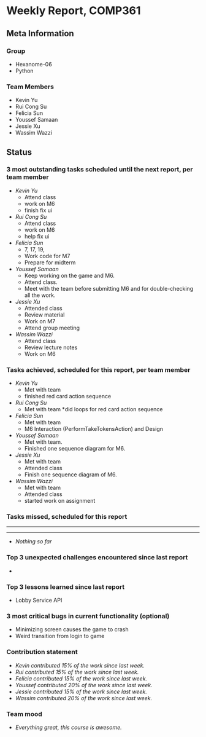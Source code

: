 # Weekly Report, COMP361

## Meta Information

### Group

* Hexanome-06
* Python

### Team Members

* Kevin Yu
* Rui Cong Su
* Felicia Sun
* Youssef Samaan
* Jessie Xu
* Wassim Wazzi

## Status

### 3 most outstanding tasks scheduled until the next report, per team member

* *Kevin Yu*
  * Attend class
  * work on M6
  * finish fix ui
* *Rui Cong Su*
  * Attend class
  * work on M6
  * help fix ui
* *Felicia Sun*
  * 7, 17, 19, 
  * Work code for M7
  * Prepare for midterm
* *Youssef Samaan*
  * Keep working on the game and M6.
  * Attend class.
  * Meet with the team before submitting M6 and for double-checking all the work.
* *Jessie Xu* 
  * Attended class
  * Review material
  * Work on M7
  * Attend group meeting
* *Wassim Wazzi*
  * Attend class
  * Review lecture notes
  * Work on M6

### Tasks achieved, scheduled for this report, per team member

* *Kevin Yu*
  * Met with team
  * finished red card action sequence
* *Rui Cong Su*
  * Met with team
  *did loops for red card action sequence
* *Felicia Sun*
  * Met with team
  * M6 Interaction (PerformTakeTokensAction) and Design
* *Youssef Samaan*
  * Met with team.
  * Finished one sequence diagram for M6.
* *Jessie Xu*
  * Met with team
  * Attended class
  * Finish one sequence diagram of M6.
* *Wassim Wazzi*
  * Met with team
  * Attended class
  * started work on assignment

### Tasks missed, scheduled for this report

---

---

* *Nothing so far*

### Top 3 unexpected challenges encountered since last report

* 

### Top 3 lessons learned since last report

* Lobby Service API

### 3 most critical bugs in current functionality (optional)

* Minimizing screen causes the game to crash
* Weird transition from login to game

### Contribution statement

* *Kevin contributed 15% of the work since last week.*
* *Rui contributed 15% of the work since last week.*
* *Felicia contributed 15% of the work since last week.*
* *Youssef contributed 20% of the work since last week.*
* *Jessie contributed 15% of the work since last week.*
* *Wassim contributed 20% of the work since last week.*

### Team mood

* *Everything great, this course is awesome.*
